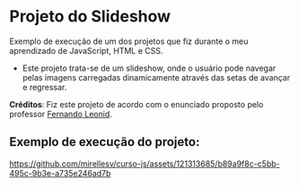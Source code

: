 # Projeto do Slideshow
Exemplo de execução de um dos projetos que fiz durante o meu aprendizado de JavaScript, HTML e CSS.
* Este projeto trata-se de um slideshow, onde o usuário pode navegar pelas imagens carregadas dinamicamente através das setas de avançar e regressar.

**Créditos**: Fiz este projeto de acordo com o enunciado proposto pelo professor <a href="[http://example.com/](https://youtu.be/csNYVAS2ex8?si=yaPzUx65NoA-aIHy)" target="_blank">Fernando Leonid</a>.

## Exemplo de execução do projeto:
https://github.com/mirellesv/curso-js/assets/121313685/b89a9f8c-c5bb-495c-9b3e-a735e246ad7b
